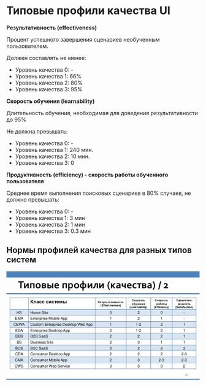 # Типовые профили качества UI

**Результативность (effectiveness)**

Процент успешного завершения сценариев необученным пользователем.

Должен составлять не менее:

- Уровень качества 0: - 
- Уровень качества 1: 66%
- Уровень качества 2: 80%
- Уровень качества 3: 95%

**Скорость обучения (learnability)**

Длительность обучения, необходимая для доведения результативности до 95%

Не должна превышать:

- Уровень качества 0: -
- Уровень качества 1: 240 мин.
- Уровень качества 2: 10 мин.
- Уровень качества 3: 0

**Продуктивность (efficiency) - скорость работы обученного пользователя**

Среднее время выполнения поисковых сценариев в 80% случаев, не должно превышать:

- Уровень качества 0: -
- Уровень качества 1: 3 мин
- Уровень качества 2: 1 мин
- Уровень качества 3: 0.3 мин


## Нормы профилей качества для разных типов систем

![Нормы профилей качества](img/01-quality_profiles.png)
